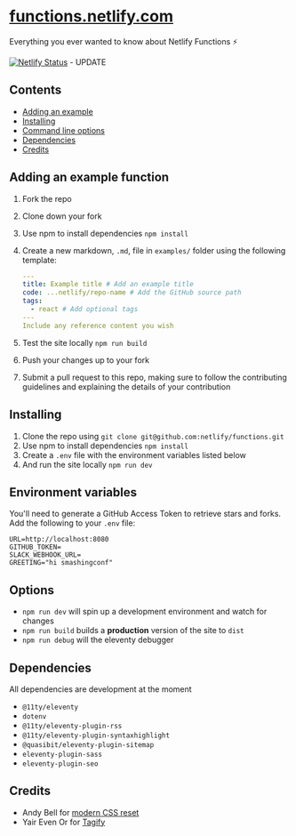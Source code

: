 # [functions.netlify.com](https://functions.netlify.com)

Everything you ever wanted to know about Netlify Functions ⚡️

[![Netlify Status](https://api.netlify.com/api/v1/badges/ab05fc3e-3946-4d84-a342-652a5abbb524/deploy-status)](https://app.netlify.com/sites/functions-netlify/deploys) - UPDATE

## Contents

- [Adding an example](#adding-an-example-function)
- [Installing](#installing)
- [Command line options](#options)
- [Dependencies](#dependencies)
- [Credits](#credits)

## Adding an example function

1. Fork the repo
1. Clone down your fork
1. Use npm to install dependencies `npm install`
1. Create a new markdown, `.md`, file in `examples/` folder using the following template:

   ```yaml
   ---
   title: Example title # Add an example title
   code: ...netlify/repo-name # Add the GitHub source path
   tags:
     - react # Add optional tags
   ---
   Include any reference content you wish
   ```

1. Test the site locally `npm run build`
1. Push your changes up to your fork
1. Submit a pull request to this repo, making sure to follow the contributing guidelines and explaining the details of your contribution

## Installing

1. Clone the repo using `git clone git@github.com:netlify/functions.git`
1. Use npm to install dependencies `npm install`
1. Create a `.env` file with the environment variables listed below
1. And run the site locally `npm run dev`

## Environment variables

You'll need to generate a GitHub Access Token to retrieve stars and forks. Add the following to your `.env` file:

```
URL=http://localhost:8080
GITHUB_TOKEN=
SLACK_WEBHOOK_URL=
GREETING="hi smashingconf"
```

## Options

- `npm run dev` will spin up a development environment and watch for changes
- `npm run build` builds a **production** version of the site to `dist`
- `npm run debug` will the eleventy debugger

## Dependencies

All dependencies are development at the moment

- `@11ty/eleventy`
- `dotenv`
- `@11ty/eleventy-plugin-rss`
- `@11ty/eleventy-plugin-syntaxhighlight`
- `@quasibit/eleventy-plugin-sitemap`
- `eleventy-plugin-sass`
- `eleventy-plugin-seo`

## Credits

- Andy Bell for [modern CSS reset](https://piccalil.li/blog/a-modern-css-reset/)
- Yair Even Or for [Tagify](https://yaireo.github.io/tagify/)
